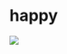 # happy

<img src= "C:\Users\Gustavo Abel\Documents\GitHub\happy-project\.github\happy-project.png" />
